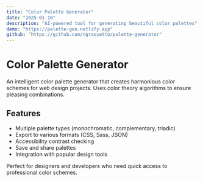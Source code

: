 ```yaml
---
title: "Color Palette Generator"  
date: "2025-01-10"
description: "AI-powered tool for generating beautiful color palettes"
demo: "https://palette-gen.netlify.app"
github: "https://github.com/ngrassetto/palette-generator"
---
```


# Color Palette Generator

An intelligent color palette generator that creates harmonious color schemes for web design projects. Uses color theory algorithms to ensure pleasing combinations.

## Features

- Multiple palette types (monochromatic, complementary, triadic)
- Export to various formats (CSS, Sass, JSON)
- Accessibility contrast checking
- Save and share palettes
- Integration with popular design tools

Perfect for designers and developers who need quick access to professional color schemes.
